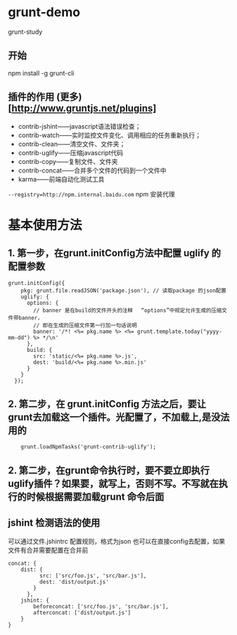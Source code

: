 # grunt-demo
grunt-study
## 开始
 npm install -g grunt-cli

## 插件的作用 (更多)[http://www.gruntjs.net/plugins]

- contrib-jshint——javascript语法错误检查；
- contrib-watch——实时监控文件变化、调用相应的任务重新执行；
- contrib-clean——清空文件、文件夹；
- contrib-uglify——压缩javascript代码
- contrib-copy——复制文件、文件夹
- contrib-concat——合并多个文件的代码到一个文件中
- karma——前端自动化测试工具


` --registry=http://npm.internal.baidu.com ` npm 安装代理

# 基本使用方法

## 1. 第一步，在grunt.initConfig方法中配置 uglify 的配置参数
```
grunt.initConfig({
    pkg: grunt.file.readJSON('package.json'), // 读取package 的json配置
    uglify: {
      options: {
        // banner 是在build的文件开头的注释 　“options”中规定允许生成的压缩文件带banner，
        // 即在生成的压缩文件第一行加一句话说明
        banner: '/*! <%= pkg.name %> <%= grunt.template.today("yyyy-mm-dd") %> */\n'
      },
      build: {
        src: 'static/<%= pkg.name %>.js',
        dest: 'build/<%= pkg.name %>.min.js'
      }
    }
  });
```

## 2. 第二步，在 grunt.initConfig 方法之后，要让grunt去加载这一个插件。光配置了，不加载上,是没法用的

```
    grunt.loadNpmTasks('grunt-contrib-uglify');
```

## 2. 第二步，在grunt命令执行时，要不要立即执行uglify插件？如果要，就写上，否则不写。不写就在执行的时候根据需要加载grunt 命令后面 


## jshint 检测语法的使用
可以通过文件.jshintrc 配置规则，格式为json
也可以在直接config去配置，如果文件有合并需要配置在合并前
```
concat: {
    dist: {
          src: ['src/foo.js', 'src/bar.js'],
          dest: 'dist/output.js'
        }
      },
    jshint: {
        beforeconcat: ['src/foo.js', 'src/bar.js'],
        afterconcat: ['dist/output.js']
    }
}
```
